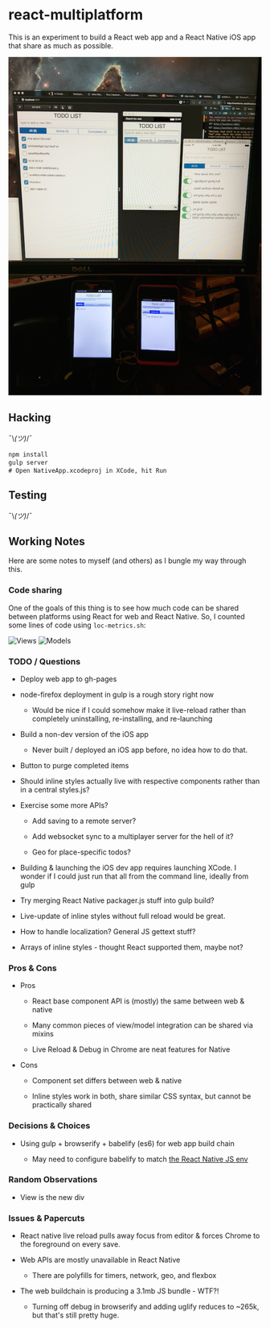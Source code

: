 # react-multiplatform

This is an experiment to build a React web app and a React Native iOS app that
share as much as possible.

![Work in progress photo](https://raw.githubusercontent.com/lmorchard/react-multiplatform/master/photo.png)

## Hacking

¯\\_(ツ)_/¯

```
npm install
gulp server
# Open NativeApp.xcodeproj in XCode, hit Run
```

## Testing

¯\\_(ツ)_/¯

## Working Notes

Here are some notes to myself (and others) as I bungle my way through this.

### Code sharing

One of the goals of this thing is to see how much code can be shared between
platforms using React for web and React Native. So, I counted some lines of
code using `loc-metrics.sh`:

![Views](https://cdn.rawgit.com/lmorchard/react-multiplatform/master/shared-views.svg)
![Models](https://cdn.rawgit.com/lmorchard/react-multiplatform/master/shared-models.svg)

### TODO / Questions

* Deploy web app to gh-pages

* node-firefox deployment in gulp is a rough story right now

  * Would be nice if I could somehow make it live-reload rather than completely
    uninstalling, re-installing, and re-launching

* Build a non-dev version of the iOS app

  * Never built / deployed an iOS app before, no idea how to do that.

* Button to purge completed items

* Should inline styles actually live with respective components rather than in
  a central styles.js?

* Exercise some more APIs?

  * Add saving to a remote server?

  * Add websocket sync to a multiplayer server for the hell of it?

  * Geo for place-specific todos?

* Building & launching the iOS dev app requires launching XCode. I wonder if I
  could just run that all from the command line, ideally from gulp

* Try merging React Native packager.js stuff into gulp build?

* Live-update of inline styles without full reload would be great.

* How to handle localization? General JS gettext stuff?

* Arrays of inline styles - thought React supported them, maybe not?

[todomvc]: https://github.com/tastejs/todomvc/tree/master/examples/ampersand

### Pros & Cons

* Pros

  * React base component API is (mostly) the same between web & native

  * Many common pieces of view/model integration can be shared via mixins

  * Live Reload & Debug in Chrome are neat features for Native

* Cons

  * Component set differs between web & native

  * Inline styles work in both, share similar CSS syntax, but cannot be
    practically shared

### Decisions & Choices

* Using gulp + browserify + babelify (es6) for web app build chain

  * May need to configure babelify to match [the React Native JS env][jsenv]

[jsenv]: http://facebook.github.io/react-native/docs/javascript-environment.html#content

### Random Observations

* View is the new div

### Issues & Papercuts

* React native live reload pulls away focus from editor & forces Chrome to the
  foreground on every save.

* Web APIs are mostly unavailable in React Native
  
  * There are polyfills for timers, network, geo, and flexbox

* The web buildchain is producing a 3.1mb JS bundle - WTF?!

  * Turning off debug in browserify and adding uglify reduces to ~265k, but
    that's still pretty huge.
